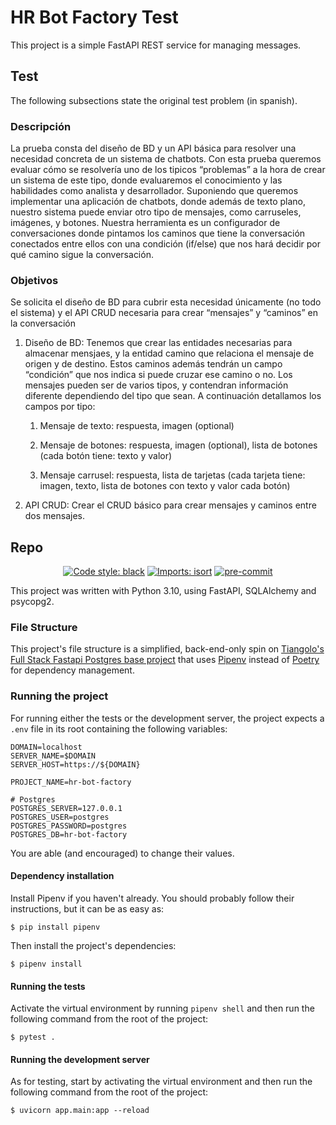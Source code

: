 # HR Bot Factory Test

This project is a simple FastAPI REST service for managing messages.

## Test

The following subsections state the original test problem (in spanish).

### Descripción

La prueba consta del diseño de BD y un API básica para resolver una necesidad concreta de un
sistema de chatbots. Con esta prueba queremos evaluar cómo se resolvería uno de los tipicos
“problemas” a la hora de crear un sistema de este tipo, donde evaluaremos el conocimiento y
las habilidades como analista y desarrollador.
Suponiendo que queremos implementar una aplicación de chatbots, donde además de texto
plano, nuestro sistema puede enviar otro tipo de mensajes, como carruseles, imágenes, y
botones. Nuestra herramienta es un configurador de conversaciones donde pintamos los
caminos que tiene la conversación conectados entre ellos con una condición (if/else) que nos
hará decidir por qué camino sigue la conversación.

### Objetivos

Se solicita el diseño de BD para cubrir esta necesidad únicamente (no todo el sistema) y el API
CRUD necesaria para crear “mensajes” y “caminos” en la conversación

1. Diseño de BD: Tenemos que crear las entidades necesarias para almacenar mensjaes, y
   la entidad camino que relaciona el mensaje de origen y de destino. Estos caminos
   además tendrán un campo “condición” que nos indica si puede cruzar ese camino o no.
   Los mensajes pueden ser de varios tipos, y contendran información diferente
   dependiendo del tipo que sean. A continuación detallamos los campos por tipo:

    1. Mensaje de texto: respuesta, imagen (optional)

    2. Mensaje de botones: respuesta, imagen (optional), lista de botones (cada botón
       tiene: texto y valor)

    3. Mensaje carrusel: respuesta, lista de tarjetas (cada tarjeta tiene: imagen, texto,
       lista de botones con texto y valor cada botón)

2. API CRUD: Crear el CRUD básico para crear mensajes y caminos entre dos mensajes.

## Repo

<p align="center">
<a href="https://github.com/psf/black"><img alt="Code style: black" src="https://img.shields.io/badge/code%20style-black-000000.svg"></a>
<a href="https://pycqa.github.io/isort/"><img alt="Imports: isort" src="https://img.shields.io/badge/%20imports-isort-%231674b1?style=flat&labelColor=ef8336"></a>
<a href="https://github.com/pre-commit/pre-commit"><img src="https://img.shields.io/badge/pre--commit-enabled-brightgreen?logo=pre-commit&logoColor=white" alt="pre-commit" style="max-width:100%;"></a>
</p>

This project was written with Python 3.10, using FastAPI, SQLAlchemy and psycopg2.

### File Structure

This project's file structure is a simplified, back-end-only spin on
[Tiangolo's Full Stack Fastapi Postgres base project](https://github.com/tiangolo/full-stack-fastapi-postgresql)
that uses [Pipenv](https://pypi.org/project/pipenv/) instead of
[Poetry](https://pypi.org/project/poetry/) for dependency management.

### Running the project

For running either the tests or the development server, the project expects a `.env`
file in its root containing the following variables:

```env
DOMAIN=localhost
SERVER_NAME=$DOMAIN
SERVER_HOST=https://${DOMAIN}

PROJECT_NAME=hr-bot-factory

# Postgres
POSTGRES_SERVER=127.0.0.1
POSTGRES_USER=postgres
POSTGRES_PASSWORD=postgres
POSTGRES_DB=hr-bot-factory
```

You are able (and encouraged) to change their values.

#### Dependency installation

Install Pipenv if you haven't already. You should probably follow their instructions,
but it can be as easy as:

```shell
$ pip install pipenv
```

Then install the project's dependencies:

```shell
$ pipenv install
```

#### Running the tests

Activate the virtual environment by running `pipenv shell` and then run the following
command from the root of the project:

```shell
$ pytest .
```

#### Running the development server

As for testing, start by activating the virtual environment and then run the following
command from the root of the project:

```shell
$ uvicorn app.main:app --reload
```
